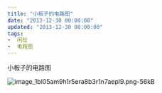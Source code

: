 ```yaml
---
title: "小板子的电路图"
date: "2013-12-30 00:00:00"
updated: "2013-12-30 00:00:00"
tags:
-  闲扯
-  电路图
---
```



小板子的电路图

[](/notename/ "archive 20131230")

![image_1bl05am9h1r5era8b3r1n7aepl9.png-56kB][1]

  [1]: http://static.zybuluo.com/zwh8800/apiqvc77ebdiof4xqtqcti6i/image_1bl05am9h1r5era8b3r1n7aepl9.png
